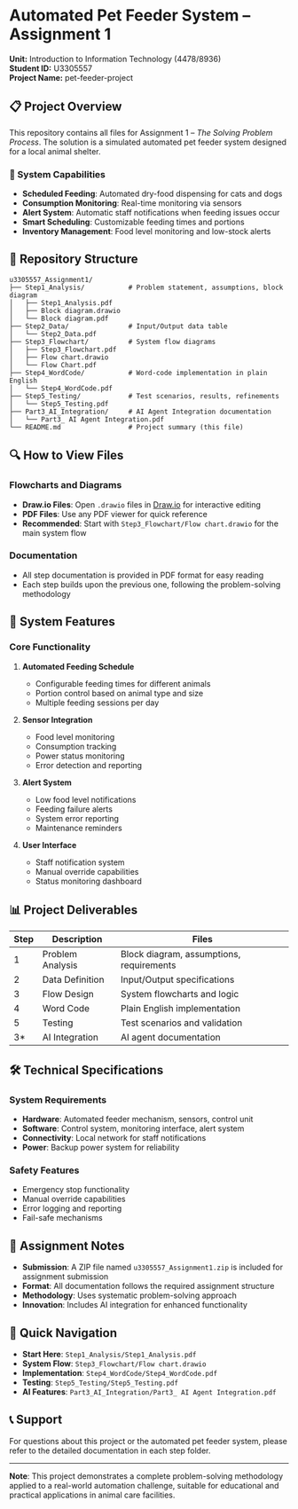 # Automated Pet Feeder System – Assignment 1

**Unit:** Introduction to Information Technology (4478/8936)  
**Student ID:** U3305557  
**Project Name:** pet-feeder-project

## 📋 Project Overview

This repository contains all files for Assignment 1 – *The Solving Problem Process*. The solution is a simulated automated pet feeder system designed for a local animal shelter.

### 🎯 System Capabilities
- **Scheduled Feeding**: Automated dry-food dispensing for cats and dogs
- **Consumption Monitoring**: Real-time monitoring via sensors
- **Alert System**: Automatic staff notifications when feeding issues occur
- **Smart Scheduling**: Customizable feeding times and portions
- **Inventory Management**: Food level monitoring and low-stock alerts

## 📁 Repository Structure

```
u3305557_Assignment1/
├── Step1_Analysis/           # Problem statement, assumptions, block diagram
│   ├── Step1_Analysis.pdf
│   ├── Block diagram.drawio
│   └── Block diagram.pdf
├── Step2_Data/               # Input/Output data table
│   └── Step2_Data.pdf
├── Step3_Flowchart/          # System flow diagrams
│   ├── Step3_Flowchart.pdf
│   ├── Flow chart.drawio
│   └── Flow Chart.pdf
├── Step4_WordCode/           # Word-code implementation in plain English
│   └── Step4_WordCode.pdf
├── Step5_Testing/            # Test scenarios, results, refinements
│   └── Step5_Testing.pdf
├── Part3_AI_Integration/     # AI Agent Integration documentation
│   └── Part3_ AI Agent Integration.pdf
└── README.md                 # Project summary (this file)
```

## 🔍 How to View Files

### Flowcharts and Diagrams
- **Draw.io Files**: Open `.drawio` files in [Draw.io](https://app.diagrams.net/) for interactive editing
- **PDF Files**: Use any PDF viewer for quick reference
- **Recommended**: Start with `Step3_Flowchart/Flow chart.drawio` for the main system flow

### Documentation
- All step documentation is provided in PDF format for easy reading
- Each step builds upon the previous one, following the problem-solving methodology

## 🚀 System Features

### Core Functionality
1. **Automated Feeding Schedule**
   - Configurable feeding times for different animals
   - Portion control based on animal type and size
   - Multiple feeding sessions per day

2. **Sensor Integration**
   - Food level monitoring
   - Consumption tracking
   - Power status monitoring
   - Error detection and reporting

3. **Alert System**
   - Low food level notifications
   - Feeding failure alerts
   - System error reporting
   - Maintenance reminders

4. **User Interface**
   - Staff notification system
   - Manual override capabilities
   - Status monitoring dashboard

## 📊 Project Deliverables

| Step | Description | Files |
|------|-------------|-------|
| 1 | Problem Analysis | Block diagram, assumptions, requirements |
| 2 | Data Definition | Input/Output specifications |
| 3 | Flow Design | System flowcharts and logic |
| 4 | Word Code | Plain English implementation |
| 5 | Testing | Test scenarios and validation |
| 3* | AI Integration | AI agent documentation |

## 🛠️ Technical Specifications

### System Requirements
- **Hardware**: Automated feeder mechanism, sensors, control unit
- **Software**: Control system, monitoring interface, alert system
- **Connectivity**: Local network for staff notifications
- **Power**: Backup power system for reliability

### Safety Features
- Emergency stop functionality
- Manual override capabilities
- Error logging and reporting
- Fail-safe mechanisms

## 📝 Assignment Notes

- **Submission**: A ZIP file named `u3305557_Assignment1.zip` is included for assignment submission
- **Format**: All documentation follows the required assignment structure
- **Methodology**: Uses systematic problem-solving approach
- **Innovation**: Includes AI integration for enhanced functionality

## 🔗 Quick Navigation

- **Start Here**: `Step1_Analysis/Step1_Analysis.pdf`
- **System Flow**: `Step3_Flowchart/Flow chart.drawio`
- **Implementation**: `Step4_WordCode/Step4_WordCode.pdf`
- **Testing**: `Step5_Testing/Step5_Testing.pdf`
- **AI Features**: `Part3_AI_Integration/Part3_ AI Agent Integration.pdf`

## 📞 Support

For questions about this project or the automated pet feeder system, please refer to the detailed documentation in each step folder.

---

**Note**: This project demonstrates a complete problem-solving methodology applied to a real-world automation challenge, suitable for educational and practical applications in animal care facilities.
